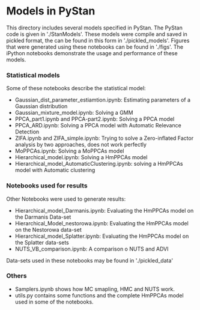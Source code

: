 # Models in PyStan

This directory includes several models specified in PyStan. The PyStan code is given in './StanModels'. These models were compile and saved in pickled format, the can be found in this form in './pickled_models'. Figures that were generated using these notebooks can be found in './figs'.
The iPython notebooks demonstrate the usage and performance of these models.


### Statistical models
Some of these notebooks describe the statistical model:

- Gaussian_dist_parameter_estiamtion.ipynb: Estimating parameters of a Gaussian distribution
- Gaussian_mixture_model.ipynb: Solving a GMM
- PPCA_part1.ipynb and PPCA-part2.ipynb: Solving a PPCA model
- PPCA_ARD.ipynb: Solving a PPCA model with Automatic Relevance Detection
- ZIFA.ipynb and ZIFA_simple.ipynb: Trying to solve a Zero-inflated Factor analysis by two approaches, does not work perfectly
- MoPPCAs.ipynb: Solving a MoPPCAs model
- Hierarchical_model.ipynb: Solving a HmPPCAs model
- Hierarchical_model_AutomaticClustering.ipynb: solving a HmPPCAs model with Automatic clustering

### Notebooks used for results
Other Notebooks were used to generate results:

- Hierarchical_model_Darmanis.ipynb: Evaluating the HmPPCAs model on the Darmanis Data-set
- Hierarchical_Model_nestorowa.ipynb: Evaluating the HmPPCAs model on the Nestorowa data-set
- Hierarchical_model_Splatter.ipynb: Evaluating the HmPPCAs model on the Splatter data-sets
- NUTS_VB_comparison.ipynb: A comparison o NUTS and ADVI

Data-sets used in these notebooks may be found in './pickled_data'

### Others

- Samplers.ipynb shows how MC smapling, HMC and NUTS work.
- utils.py contains some functions and the complete HmPPCAs model used in some of the notebooks.

